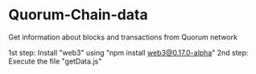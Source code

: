 # Quorum-Chain-data

Get information about blocks and transactions from Quorum network

1st step: Install "web3" using "npm install web3@0.17.0-alpha"
2nd step: Execute the file "getData.js"

